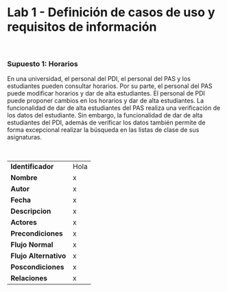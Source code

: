 <br>

# Lab 1 - Definición de casos de uso y requisitos de información

<br>

### Supuesto 1: Horarios
En una universidad, el personal del PDI, el personal del PAS y los estudiantes pueden consultar horarios. Por su parte, el personal del PAS puede modificar horarios y dar de alta estudiantes. El personal de PDI puede proponer cambios en los horarios y dar de alta estudiantes. La funcionalidad de dar de alta estudiantes del PAS realiza una verificación de los datos del estudiante. Sin embargo, la funcionalidad de dar de alta estudiantes del PDI, además de verificar los datos también permite de forma excepcional realizar la búsqueda en las listas de clase de sus asignaturas.

<br>

|                       |     |
| --------------------- | --- |
| **Identificador**     | Hola|
| **Nombre**            | x   |
| **Autor**             | x   |
| **Fecha**             | x   |
| **Descripcion**       | x   |
| **Actores**           | x   |
| **Precondiciones**    | x   |
| **Flujo Normal**      | x   |
| **Flujo Alternativo** | x   |
| **Poscondiciones**    | x   |
| **Relaciones**        | x   |
